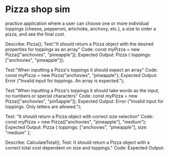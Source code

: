 # Pizza shop sim
 practice application where a user can choose one or more individual toppings (cheese, pepperoni, artichoke, anchovy, etc.), a size to order a pizza, and see the final cost.








Describe: Pizza();
  Test:"It should return a Pizza object with the desired properties for toppings as an array"
  Code: const myPizza = new Pizza(["anchovies", "pineapple"]);
  Expected Output: Pizza { toppings: ["anchovies", "pineapple"]};

  Test:"When inputting a Pizza's toppings it should expect an array"
  Code: const myPizza = new Pizza("anchovies", "pineapple");
  Expected Output: Error ("Invalid input for toppings. An array is expected.");

  Test:"When inputting a Pizza's toppings it should take words as the input, no numbers or special characters"
  Code: const myPizza = new Pizza(["anchovies", "pin5apple"]);
  Expected Output: Error ("Invalid input for toppings. Only letters are allowed.");

  Test: "It should return a Pizza object with correct size selection"
  Code: const myPizza = new Pizza(["anchovies", "pineapple"], "medium");
  Expected Output: Pizza { toppings: ["anchovies", "pineapple"], size: "medium" };




Describe: CalculateTotal();
  Test:  It should return a Pizza object with a correct total cost dependent on size and toppings."
  Code:
  Expected Output: 


